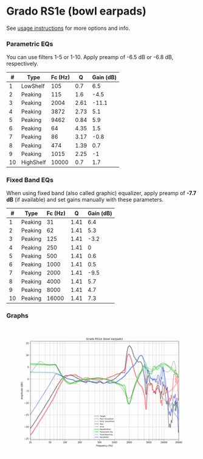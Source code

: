 # Grado RS1e (bowl earpads)
See [usage instructions](https://github.com/jaakkopasanen/AutoEq#usage) for more options and info.

### Parametric EQs
You can use filters 1-5 or 1-10. Apply preamp of -6.5 dB or -6.8 dB, respectively.

|   # | Type      |   Fc (Hz) |    Q |   Gain (dB) |
|-----|-----------|-----------|------|-------------|
|   1 | LowShelf  |       105 | 0.7  |         6.5 |
|   2 | Peaking   |       115 | 1.6  |        -4.5 |
|   3 | Peaking   |      2004 | 2.61 |       -11.1 |
|   4 | Peaking   |      3872 | 2.73 |         5.1 |
|   5 | Peaking   |      9462 | 0.84 |         5.9 |
|   6 | Peaking   |        64 | 4.35 |         1.5 |
|   7 | Peaking   |        86 | 3.17 |        -0.8 |
|   8 | Peaking   |       474 | 1.39 |         0.7 |
|   9 | Peaking   |      1015 | 2.25 |        -1   |
|  10 | HighShelf |     10000 | 0.7  |         1.7 |

### Fixed Band EQs
When using fixed band (also called graphic) equalizer, apply preamp of **-7.7 dB** (if available) and set gains manually with these parameters.

|   # | Type    |   Fc (Hz) |    Q |   Gain (dB) |
|-----|---------|-----------|------|-------------|
|   1 | Peaking |        31 | 1.41 |         6.4 |
|   2 | Peaking |        62 | 1.41 |         5.3 |
|   3 | Peaking |       125 | 1.41 |        -3.2 |
|   4 | Peaking |       250 | 1.41 |         0   |
|   5 | Peaking |       500 | 1.41 |         0.6 |
|   6 | Peaking |      1000 | 1.41 |         0.5 |
|   7 | Peaking |      2000 | 1.41 |        -9.5 |
|   8 | Peaking |      4000 | 1.41 |         5.7 |
|   9 | Peaking |      8000 | 1.41 |         4.7 |
|  10 | Peaking |     16000 | 1.41 |         7.3 |

### Graphs
![](./Grado%20RS1e%20(bowl%20earpads).png)

